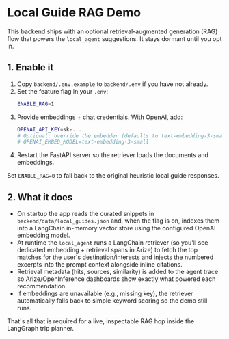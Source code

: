 # Local Guide RAG Demo

This backend ships with an optional retrieval-augmented generation (RAG) flow that powers the `local_agent` suggestions. It stays dormant until you opt in.

## 1. Enable it

1. Copy `backend/.env.example` to `backend/.env` if you have not already.
2. Set the feature flag in your `.env`:
   ```bash
   ENABLE_RAG=1
   ```
3. Provide embeddings + chat credentials. With OpenAI, add:
   ```bash
   OPENAI_API_KEY=sk-...
   # Optional: override the embedder (defaults to text-embedding-3-small)
   # OPENAI_EMBED_MODEL=text-embedding-3-small
   ```
4. Restart the FastAPI server so the retriever loads the documents and embeddings.

Set `ENABLE_RAG=0` to fall back to the original heuristic local guide responses.

## 2. What it does

- On startup the app reads the curated snippets in `backend/data/local_guides.json` and, when the flag is on, indexes them into a LangChain in-memory vector store using the configured OpenAI embedding model.
- At runtime the `local_agent` runs a LangChain retriever (so you'll see dedicated embedding + retrieval spans in Arize) to fetch the top matches for the user's destination/interests and injects the numbered excerpts into the prompt context alongside inline citations.
- Retrieval metadata (hits, sources, similarity) is added to the agent trace so Arize/OpenInference dashboards show exactly what powered each recommendation.
- If embeddings are unavailable (e.g., missing key), the retriever automatically falls back to simple keyword scoring so the demo still runs.

That's all that is required for a live, inspectable RAG hop inside the LangGraph trip planner.
